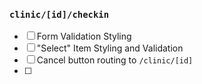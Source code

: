 ### `clinic/[id]/checkin`
- [ ] Form Validation Styling
- [ ] "Select" Item Styling and Validation
- [ ] Cancel button routing to `/clinic/[id]`
- [ ] 
